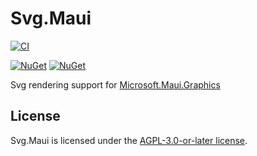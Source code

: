 # Svg.Maui

[![CI](https://github.com/wieslawsoltes/Svg.Maui/actions/workflows/dotnet.yml/badge.svg)](https://github.com/wieslawsoltes/Svg.Maui/actions/workflows/dotnet.yml)

[![NuGet](https://img.shields.io/nuget/v/Svg.Maui.svg)](https://www.nuget.org/packages/Svg.Maui)
[![NuGet](https://img.shields.io/nuget/dt/Svg.Maui.svg)](https://www.nuget.org/packages/Svg.Maui)

Svg rendering support for [Microsoft.Maui.Graphics](https://github.com/dotnet/Microsoft.Maui.Graphics)

## License

Svg.Maui is licensed under the [AGPL-3.0-or-later license](LICENSE).
